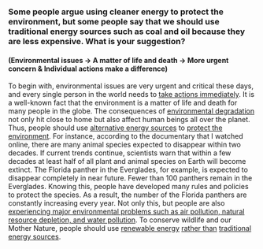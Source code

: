 ### Some people argue using cleaner energy to protect the environment, but some people say that we should use traditional energy sources such as coal and oil because they are less expensive. What is your suggestion?

#### (Environmental issues -> A matter of life and death -> More urgent concern & Individual actions make a difference)

To begin with, environmental issues are very urgent and critical these days, and every single person in the world needs to <ins>take actions immediately</ins>. It is a well-known fact that the environment is a matter of life and death for many people in the globe. The consequences of <ins>environmental degradation</ins> not only hit close to home but also affect human beings all over the planet. Thus, people should use <ins>alternative energy sources</ins> to <ins>protect the environment</ins>. For instance, according to the documentary that I watched online, there are many animal species expected to disappear within two decades. If current trends continue, scientists warn that within a few decades at least half of all plant and animal species on Earth will become extinct. The Florida panther in the Everglades, for example, is expected to disappear completely in near future. Fewer than 100 panthers remain in the Everglades. Knowing this, people have developed many rules and policies to protect the species. As a result, the number of the Florida panthers are constantly increasing every year. Not only this, but people are also <ins>experiencing major environmental problems such as air pollution, natural resource depletion, and water pollution</ins>. To conserve wildlife and our Mother Nature, people should use <ins>renewable energy</ins> <ins>rather than</ins> <ins>traditional energy sources</ins>.
